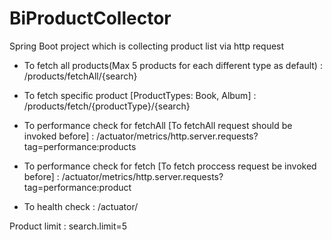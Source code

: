 # BiProductCollector
Spring Boot project which is collecting product list via http request

- To fetch all products(Max 5 products for each different type as default) : 
/products/fetchAll/{search}

- To fetch specific product [ProductTypes: Book, Album] : 
/products/fetch/{productType}/{search}

- To performance check for fetchAll [To fetchAll request should be invoked before] : 
/actuator/metrics/http.server.requests?tag=performance:products

- To performance check for fetch [To fetch proccess request be invoked before] : 
/actuator/metrics/http.server.requests?tag=performance:product

- To health check : 
/actuator/

Product limit : 
search.limit=5
